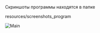 Скриншоты программы находятся в папке


resources/screenshots_program


![Main](/screenshots_program/main.png)